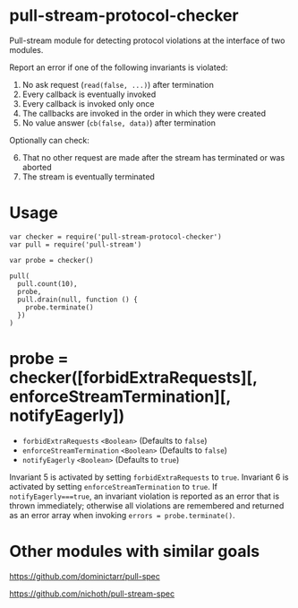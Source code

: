 # pull-stream-protocol-checker

Pull-stream module for detecting protocol violations at the interface of two modules.

Report an error if one of the following invariants is violated:

1. No ask request (````read(false, ...)````) after termination
2. Every callback is eventually invoked
3. Every callback is invoked only once
4. The callbacks are invoked in the order in which they were created
5. No value answer (````cb(false, data)````) after termination

Optionally can check:

6. That no other request are made after the stream has terminated or was aborted
7. The stream is eventually terminated

# Usage

````
var checker = require('pull-stream-protocol-checker')
var pull = require('pull-stream')

var probe = checker()

pull(
  pull.count(10),
  probe,
  pull.drain(null, function () {
    probe.terminate()
  }) 
)
````

# probe = checker([forbidExtraRequests][, enforceStreamTermination][, notifyEagerly])

* ````forbidExtraRequests````      ````<Boolean>```` (Defaults to ````false````)
* ````enforceStreamTermination```` ````<Boolean>```` (Defaults to ````false````)
* ````notifyEagerly````            ````<Boolean>```` (Defaults to ````true````)

Invariant 5 is activated by setting ````forbidExtraRequests```` to ````true````. Invariant 6 is activated by setting ````enforceStreamTermination```` to ````true````. If ````notifyEagerly===true````, an invariant violation is reported as an error that is thrown immediately; otherwise all violations are remembered and returned as an error array when invoking ````errors = probe.terminate()````.

# Other modules with similar goals

https://github.com/dominictarr/pull-spec

https://github.com/nichoth/pull-stream-spec
